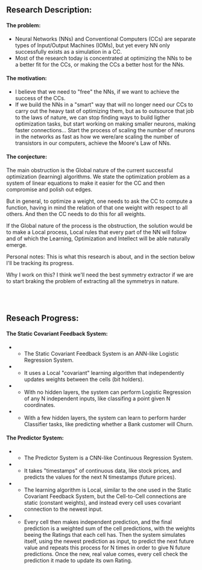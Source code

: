 ## Research Description:
#### The problem:
- Neural Networks (NNs) and Conventional Computers (CCs) are separate types of Input/Output Machines (IOMs), but yet every NN only successfully exists as a simulation in a CC.
- Most of the research today is concentrated at optimizing the NNs to be a better fit for the CCs, or making the CCs a better host for the NNs.

#### The motivation:
- I believe that we need to "free" the NNs, if we want to achieve the success of the CCs.
- If we build the NNs in a "smart" way that will no longer need our CCs to carry out the heavy tast of optimizing them, but as to outsource that job to the laws of nature, we can stop finding ways to build ligther optimization tasks, but start working on making smaller neurons, making faster connections... Start the process of scaling the number of neurons in the networks as fast as how we were/are scaling the number of transistors in our computers, achieve the Moore's Law of NNs.

#### The conjecture:
The main obstruction is the Global nature of the current successful optimization (learning) algorithms. We state the optimization problem as a system of linear equations to make it easier for the CC and then compromise and polish out edges.

But in general, to optimize a weight, one needs to ask the CC to compute a function, having in mind the relation of that one weight with respect to all others. And then the CC needs to do this for all weights.

If the Global nature of the process is the obstruction, the solution would be to make a Local process, Local rules that every part of the NN will follow and of which the Learning, Optimization and Intellect will be able naturally emerge.

Personal notes:
This is what this research is about, and in the section below I'll be tracking its progress.

Why I work on this? I think we'll need the best symmetry extractor if we are to start braking the problem of extracting all the symmetrys in nature.

<br><br>

 
## Reseach Progress:
#### The Static Covariant Feedback System</b>:
- - The Static Covariant Feedback System is an ANN-like Logistic Regression System.<br>
- - It uses a Local "covariant" learning algorithm that independently updates weights between the cells (bit holders).<br>
- - With no hidden layers, the system can perform Logistic Regression of any N independent inputs, like classifing a point given N coordinates.<br>
- - With a few hidden layers, the system can learn to perform harder Classifier tasks, like predicting whether a Bank customer will Churn.<br>

#### The Predictor System:
- - The Predictor System is a CNN-like Continuous Regression System.<br>
- - It takes "timestamps" of continuous data, like stock prices, and predicts the values for the next N timestamps (future prices).<br>
- - The learning algorithm is Local, similar to the one used in the Static Covariant Feedback System, but the Cell-to-Cell connections are static (constant weights), and instead every cell uses covariant connection to the newest input.<br>
- - Every cell then makes independent prediction, and the final prediction is a weighted sum of the cell predictions, with the weights beeing the Ratings that each cell has. Then the system simulates itself, using the newest prediction as input, to predict the next future value and repeats this process for N times in order to give N future predictions. Once the new, real value comes, every cell check the prediction it made to update its own Rating.<br>

